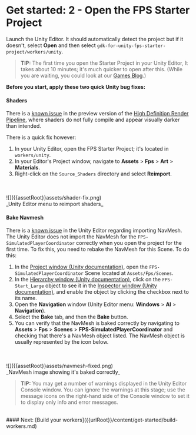 # Get started: 2 - Open the FPS Starter Project

Launch the Unity Editor. It should automatically detect the project but if it doesn't, select **Open** and then select `gdk-for-unity-fps-starter-project/workers/unity`.

>**TIP:** The first time you open the Starter Project in your Unity Editor, It takes about 10 minutes; it's much quicker to open after this. (While you are waiting, you could look at our [Games Blog](https://improbable.io/games/blog).)

**Before you start, apply these two quick Unity bug fixes:**

#### Shaders
There is a [known issue]({{urlRoot}}/known-issues) in the preview version of the [High Definition Render Pipeline](https://blogs.unity3d.com/2018/03/16/the-high-definition-render-pipeline-focused-on-visual-quality/), where shaders do not fully compile and appear visually darker than intended.

There is a quick fix however:

1. In your Unity Editor, open the FPS Starter Project; it's located in `workers/unity`.
1. In your Editor's Project window, navigate to **Assets** > **Fps** > **Art** > **Materials**.
1. Right-click on the `Source_Shaders` directory and select **Reimport**.
<br/>
<br/>
![]({{assetRoot}}assets/shader-fix.png)<br/>
_Unity Editor menu to reimport shaders_

#### Bake Navmesh
There is a [known issue]({{urlRoot}}/known-issues) in the Unity Editor regarding importing NavMesh. The Unity Editor does not import the NavMesh for the `FPS-SimulatedPlayerCoordinator` correctly when you open the project for the first time. To fix this, you need to rebake the NavMesh for this Scene. To do this:

1. In the [Project window (Unity documentation)](https://docs.unity3d.com/Manual/ProjectView.html), open the `FPS-SimulatedPlayerCoordinator` Scene located at `Assets/Fps/Scenes`.
1. In the [Hierarchy window (Unity documentation)](https://docs.unity3d.com/Manual/Hierarchy.html), click on the `FPS-Start_Large` object to see it in the [Inspector window (Unity documentation)](https://docs.unity3d.com/Manual/UsingTheInspector.html), and enable the object by clicking the checkbox next to its name.
1. Open the **Navigation** window (Unity Editor menu: **Windows** > **AI** > **Navigation**).
1. Select the **Bake** tab, and then the **Bake** button.
1. You can verify that the NavMesh is baked correctly by navigating to **Assets** > **Fps** > **Scenes** > **FPS-SimulatedPlayerCoordinator** and checking that there's a NavMesh object listed. The NavMesh object is usually represented by the icon below. 
<br/>
<br/>
![]({{assetRoot}}assets/navmesh-fixed.png)
<br/>
_NavMesh image showing it's baked correctly_

> **TIP:** You may get a number of warnings displayed in the Unity Editor Console window. You can ignore the warnings at this stage; use the message icons on the right-hand side of the Console window to set it to display only info and error messages.


<br/>
#### Next: [Build your workers]({{urlRoot}}/content/get-started/build-workers.md)

